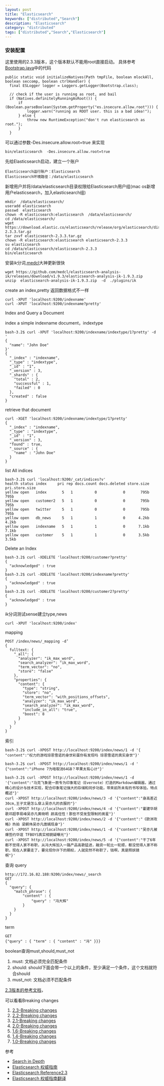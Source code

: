 ```yaml
---
layout: post
title: "Elasticsearch"
keywords: ["distributed","Search"]
description: "Elasticsearch"
category: "distributed"
tags: ["distributed","Search","Elasticsearch"]
---
```


### 安装配置
这里使用的2.3.3版本，这个版本默认不能用root直接启动。
具体参考[Bootstrap.java](https://github.com/elastic/elasticsearch/blob/93de1ed6068e8e9f35897f623efe00aa3cfafeea/core/src/main/java/org/elasticsearch/bootstrap/Bootstrap.java#L89)中的代码

```
public static void initializeNatives(Path tmpFile, boolean mlockAll, boolean seccomp, boolean ctrlHandler) {
  final ESLogger logger = Loggers.getLogger(Bootstrap.class);

  // check if the user is running as root, and bail
  if (Natives.definitelyRunningAsRoot()) {
      if (Boolean.parseBoolean(System.getProperty("es.insecure.allow.root"))) {
          logger.warn("running as ROOT user. this is a bad idea!");
      } else {
          throw new RuntimeException("don't run elasticsearch as root.");
      }
  }
```
可以通过参数-Des.insecure.allow.root=true 来实现
```
bin/elasticsearch  -Des.insecure.allow.root=true 
```

先给Elasticsearch启动，建立一个账户

```
Elasticsearch运行账户：Elasticsearch
Elasticsearch环境路径：/data/elasticsearch
```

新增用户并将/data/elasticsearch目录权限给Elasticsearch用户组(mac os新增用户elasticsearch，加入elasticsearch组)

```
mkdir  /data/elasticsearch/
useradd elasticsearch
passwd  elasticsearch
chown -R elasticsearch:elasticsearch  /data/elasticsearch/
cd /data/elasticsearch/
wget https://download.elastic.co/elasticsearch/release/org/elasticsearch/distribution/tar/elasticsearch/2.3.3/elasticsearch-2.3.3.tar.gz
tar zxvf elasticsearch-2.3.3.tar.gz 
chown -R elasticsearch:elasticsearch elasticsearch-2.3.3
su elasticsearch
cd /data/elasticsearch/elasticsearch-2.3.3
bin/elasticsearch
```
安装ik分词,[medcl](https://github.com/medcl)大神更新很快

```
wget https://github.com/medcl/elasticsearch-analysis-ik/releases/download/v1.9.3/elasticsearch-analysis-ik-1.9.3.zip
unzip  elasticsearch-analysis-ik-1.9.3.zip  -d  ./plugins/ik
```

create an index,pretty 返回数据格式不一样
```
curl -XPUT 'localhost:9200/indexname'
curl -XPUT 'localhost:9200/indexname?pretty'
```

Index and Query a Document

index a simple indexname document，indextype

```
bash-3.2$ curl -XPUT 'localhost:9200/indexname/indextype/1?pretty' -d '
{
  "name": "John Doe"
}'
{
  "_index" : "indexname",
  "_type" : "indextype",
  "_id" : "1",
  "_version" : 3,
  "_shards" : {
    "total" : 2,
    "successful" : 1,
    "failed" : 0
  },
  "created" : false
}
```
retrieve that document

```
curl -XGET 'localhost:9200/indexname/indextype/1?pretty'
{
  "_index" : "indexname",
  "_type" : "indextype",
  "_id" : "1",
  "_version" : 3,
  "found" : true,
  "_source" : {
    "name" : "John Doe"
  }
}
```
list All indices

```
bash-3.2$ curl 'localhost:9200/_cat/indices?v'
health status index     pri rep docs.count docs.deleted store.size pri.store.size
yellow open   index       5   1          0            0       795b           795b
yellow open   customer2   5   1          0            0       795b           795b
yellow open   twitter     5   1          0            0       795b           795b
yellow open   db_news     5   1          1            0      4.2kb          4.2kb
yellow open   indexname   5   1          1            0      7.1kb          7.1kb
yellow open   customer    5   1          1            0      3.5kb          3.5kb
```
Delete an Index

```
bash-3.2$ curl -XDELETE 'localhost:9200/customer?pretty'
{
  "acknowledged" : true
}
bash-3.2$ curl -XDELETE 'localhost:9200/indexname?pretty'
{
  "acknowledged" : true
}
bash-3.2$ curl -XDELETE 'localhost:9200/customer2?pretty'
{
  "acknowledged" : true
}
```

ik分词测试sense建立type,news

```
curl -XPUT 'localhost:9200/index'
```
mapping

```
POST /index/news/_mapping -d’
{
  fulltext: {
    "_all": {
      "analyzer": "ik_max_word",
      "search_analyzer": "ik_max_word",
      "term_vector": "no",
      "store": "false"
    },
    "properties": {
      "content": {
        "type": "string",
        "store": "no",
        "term_vector": "with_positions_offsets",
        "analyzer": "ik_max_word",
        "search_analyzer": "ik_max_word",
        "include_in_all": "true",
        "boost": 8
      }
    }
  }
}
```
索引

```
bash-3.2$ curl -XPOST http://localhost:9200/index/news/1 -d '{
"content":"权力的游戏琼恩雪诺的身世彩蛋你有发现吗 琼恩雪诺的真实身世"}'

bash-3.2$ curl -XPOST http://localhost:9200/index/news/1 -d '
{"content":"iPhone 7为啥取消64GB？苹果太有心计"}'

bash-3.2$ curl -XPOST http://localhost:9200/index/news/1 -d '{"content":"马克飞象是一款专为印象笔记（Evernote）打造的Markdown编辑器，通过精心的设计与技术实现，配合印象笔记强大的存储和同步功能，带来前所未有的书写体验。特点概述"}'
curl -XPOST http://localhost:9200/index/news/3 -d '{"content":"身高差近30cm,王子文是怎么穿上吴亦凡的衣服的"}'
curl -XPOST http://localhost:9200/index/news/4 -d '{"content":"霍建华胡歌邓超李易峰吴亦凡黄晓明 颜高任性！那些不受发型限制的男星"}'
curl -XPOST http://localhost:9200/index/news/2 -d '{"content":"《欧洲攻略》热拍 梁朝伟吴亦凡唐嫣现身"}'
curl -XPOST http://localhost:9200/index/news/1 -d '{"content":"吴亦凡被爆签约华谊 TFBOYS真实相貌疑曝光"}'
curl -XPOST http://localhost:9200/index/news/5 -d '{"content":"干了6年都不觉得人家不称职，从冯大辉加入一路产品高歌猛进，融资一轮比一轮顺，都没觉得人家不称职，现在人家要走了，要兑现你许下的期权，人就突然不称职了，钱啊，真是照妖镜
啊"}'

```

查询
query
```
http://172.16.82.188:9200/index/news/_search
GET
{
  "query": {
    "match_phrase": {
        "content" : {
            "query" : "冯大辉"
        }
    }
  }
}
```
term
```
GET 
{"query" : { "term" : { "content" : "冯" }}}
```

boolean查询must,should,must_not
>
1. must: 文档必须完全匹配条件
2. should: should下面会带一个以上的条件，至少满足一个条件，这个文档就符合should
3. must_not: 文档必须不匹配条件


[2.3版本的参考文档](https://www.elastic.co/guide/en/elasticsearch/reference/2.3/index.html)，

可以看看Breaking changes

>
1. [2.3-Breaking changes](https://www.elastic.co/guide/en/elasticsearch/reference/2.3/breaking-changes-2.3.html)
2. [2.2-Breaking changes](https://www.elastic.co/guide/en/elasticsearch/reference/2.3/breaking-changes-2.2.html)
3. [2.1-Breaking changes](https://www.elastic.co/guide/en/elasticsearch/reference/2.3/breaking-changes-2.1.html)
4. [2.0-Breaking changes](https://www.elastic.co/guide/en/elasticsearch/reference/2.3/breaking-changes-2.0.html)
5. [1.6-Breaking changes](https://www.elastic.co/guide/en/elasticsearch/reference/2.3/breaking-changes-1.6.html)
6. [1.4-Breaking changes](https://www.elastic.co/guide/en/elasticsearch/reference/2.3/breaking-changes-1.4.html)
7. [1.0-Breaking changes](https://www.elastic.co/guide/en/elasticsearch/reference/2.3/breaking-changes-1.0.html)

参考

>
* [Search in Depth](https://www.elastic.co/guide/en/elasticsearch/guide/current/search-in-depth.html)
* [Elasticsearch 权威指南](http://learnes.net/index.html)
* [Elasticsearch Reference2.3](https://www.elastic.co/guide/en/elasticsearch/reference/2.3/index.html)
* [Elasticsearch 权威指南翻译](http://blog.csdn.net/dm_vincent/article/details/46994535)
